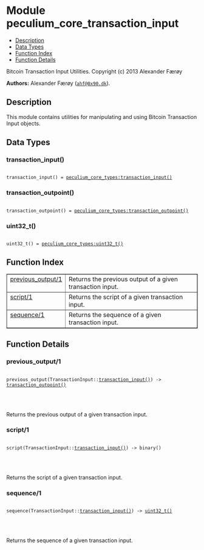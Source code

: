 

# Module peculium_core_transaction_input #
* [Description](#description)
* [Data Types](#types)
* [Function Index](#index)
* [Function Details](#functions)


Bitcoin Transaction Input Utilities.
Copyright (c)  2013 Alexander Færøy

__Authors:__ Alexander Færøy ([`ahf@0x90.dk`](mailto:ahf@0x90.dk)).
<a name="description"></a>

## Description ##
   This module contains utilities for manipulating and using Bitcoin
Transaction Input objects.
<a name="types"></a>

## Data Types ##




### <a name="type-transaction_input">transaction_input()</a> ###



<pre><code>
transaction_input() = <a href="peculium_core_types.md#type-transaction_input">peculium_core_types:transaction_input()</a>
</code></pre>





### <a name="type-transaction_outpoint">transaction_outpoint()</a> ###



<pre><code>
transaction_outpoint() = <a href="peculium_core_types.md#type-transaction_outpoint">peculium_core_types:transaction_outpoint()</a>
</code></pre>





### <a name="type-uint32_t">uint32_t()</a> ###



<pre><code>
uint32_t() = <a href="peculium_core_types.md#type-uint32_t">peculium_core_types:uint32_t()</a>
</code></pre>


<a name="index"></a>

## Function Index ##


<table width="100%" border="1" cellspacing="0" cellpadding="2" summary="function index"><tr><td valign="top"><a href="#previous_output-1">previous_output/1</a></td><td>Returns the previous output of a given transaction input.</td></tr><tr><td valign="top"><a href="#script-1">script/1</a></td><td>Returns the script of a given transaction input.</td></tr><tr><td valign="top"><a href="#sequence-1">sequence/1</a></td><td>Returns the sequence of a given transaction input.</td></tr></table>


<a name="functions"></a>

## Function Details ##

<a name="previous_output-1"></a>

### previous_output/1 ###


<pre><code>
previous_output(TransactionInput::<a href="#type-transaction_input">transaction_input()</a>) -&gt; <a href="#type-transaction_outpoint">transaction_outpoint()</a>
</code></pre>

<br></br>


Returns the previous output of a given transaction input.
<a name="script-1"></a>

### script/1 ###


<pre><code>
script(TransactionInput::<a href="#type-transaction_input">transaction_input()</a>) -&gt; binary()
</code></pre>

<br></br>


Returns the script of a given transaction input.
<a name="sequence-1"></a>

### sequence/1 ###


<pre><code>
sequence(TransactionInput::<a href="#type-transaction_input">transaction_input()</a>) -&gt; <a href="#type-uint32_t">uint32_t()</a>
</code></pre>

<br></br>


Returns the sequence of a given transaction input.

